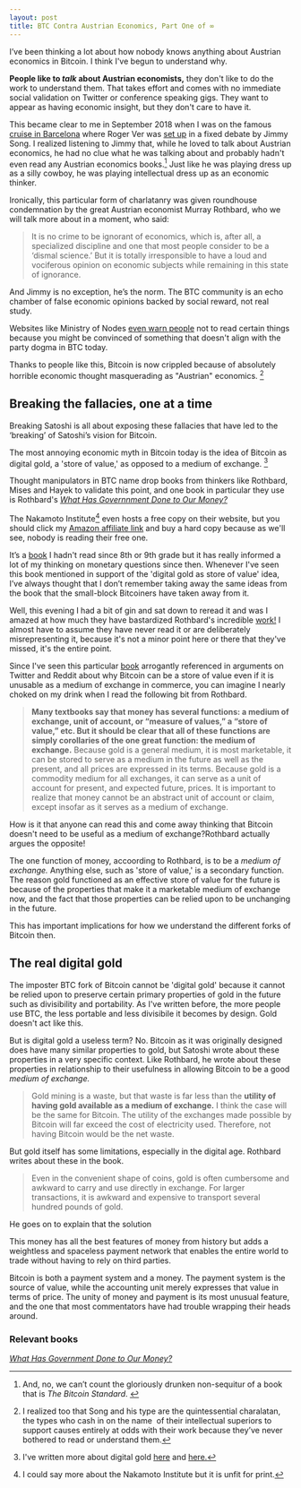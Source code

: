 ```yaml
---
layout: post
title: BTC Contra Austrian Economics, Part One of ∞
---
```


I’ve been thinking a lot about how nobody knows anything about Austrian economics in Bitcoin. I think I've begun to understand why.

**People like to *talk* about Austrian economists,** they don't like to do the work to understand them. That takes effort and comes with no immediate social validation on Twitter or conference speaking gigs. They want to appear as having economic insight, but they don't care to have it.

This became clear to me in September 2018 when I was on the famous [cruise in Barcelona](https://www.youtube.com/watch?v=tkvZoaVHQV0) where Roger Ver was [set up](https://twitter.com/derykmakgill/status/1039113140833792000) in a fixed debate by Jimmy Song. I realized listening to Jimmy that, while he loved to talk about Austrian economics, he had no clue what he was talking about and probably hadn't even read any Austrian economics books.[^1] Just like he was playing dress up as a silly cowboy, he was playing intellectual dress up as an economic thinker.

Ironically, this particular form of charlatanry was given roundhouse condemnation by the great Austrian economist Murray Rothbard, who we will talk more about in a moment, who said:

> It is no crime to be ignorant of economics, which is, after all, a specialized discipline and one that most people consider to be a ‘dismal science.’ But it is totally irresponsible to have a loud and vociferous opinion on economic subjects while remaining in this state of ignorance.

And Jimmy is no exception, he’s the norm. The BTC community is an echo chamber of false economic opinions backed by social reward, not real study.

Websites like Ministry of Nodes [even warn people](https://twitter.com/derykmakgill/status/1219368797225865217?s=20) not to read certain things because you might be convinced of something that doesn't align with the party dogma in BTC today. 

Thanks to people like this, Bitcoin is now crippled because of absolutely horrible economic thought masquerading as "Austrian" economics. [^2]

## Breaking the fallacies, one at a time

Breaking Satoshi is all about exposing these fallacies that have led to the ‘breaking’ of Satoshi’s vision for Bitcoin.

The most annoying economic myth in Bitcoin today is the idea of Bitcoin as digital gold, a 'store of value,' as opposed to a medium of exchange. [^3]

Thought manipulators in BTC name drop books from thinkers like Rothbard, Mises and Hayek to validate this point, and one book in particular they use is Rothbard's *[What Has Governnment Done to Our Money?](https://amzn.to/2TGoCkX)* 

The Nakamoto Institute[^4] even hosts a free copy on their website, but you should click my [Amazon affiliate link]((https://amzn.to/2TGoCkX)) and buy a hard copy because as we'll see, nobody is reading their free one.

It’s a [book](https://amzn.to/2TGoCkX) I hadn't read since 8th or 9th grade but it has really informed a lot of my thinking on monetary questions since then. Whenever I've seen this book mentioned in support of the 'digital gold as store of value' idea, I’ve always thought that I don’t remember taking away the same ideas from the book that the small-block Bitcoiners have taken away from it.

Well, this evening I had a bit of gin and sat down to reread it and was I amazed at how much they have bastardized Rothbard's incredible [work!](https://amzn.to/2TGoCkX) I almost have to assume they have never read it or are deliberately misrepresenting it, because it's not a minor point here or there that they've missed, it's the entire point.

Since I've seen this particular [book](https://amzn.to/2TGoCkX) arrogantly referenced in arguments on Twitter and Reddit about why Bitcoin can be a store of value even if it is unusable as a medium of exchange in commerce, you can imagine I nearly choked on my drink when I read the following bit from Rothbard.

> **Many textbooks say that money has several functions: a medium of exchange, unit of account, or “measure of values,” a “store of value,” etc. But it should be clear that all of these functions are simply corollaries of the one great function: the medium of exchange.** Because gold is a general medium, it is most marketable, it can be stored to serve as a medium in the future as well as the present, and all prices are expressed in its terms. Because gold is a commodity medium for all exchanges, it can serve as a unit of account for present, and expected future, prices. It is important to realize that money cannot be an abstract unit of account or claim, except insofar as it serves as a medium of exchange.

How is it that anyone can read this and come away thinking that Bitcoin doesn't need to be useful as a medium of exchange?Rothbard actually argues the opposite! 

The one function of money, accoording to Rothbard, is to be a *medium of exchange.* Anything else, such as 'store of value,' is a secondary function. The reason gold functioned as an effective store of value for the future is because of the properties that make it a marketable medium of exchange now, and the fact that those properties can be relied upon to be unchanging in the future.

This has important implications for how we understand the different forks of Bitcoin then.

## The real digital gold

The imposter BTC fork of Bitcoin cannot be 'digital gold' because it cannot be relied upon to preserve certain primary properties of gold in the future such as divisibility and portability. As I've written before, the more people use BTC, the less portable and less divisibile it becomes by design. Gold doesn't act like this.

But is digital gold a useless term? No. Bitcoin as it was originally designed does have many similar properties to gold, but Satoshi wrote about these properties in a very specific context. Like Rothbard, he wrote about these properties in relationship to their usefulness in allowing Bitcoin to be a good *medium of exchange.*

> Gold mining is a waste, but that waste is far less than the **utility of having gold available as a medium of exchange.** I think the case will be the same for Bitcoin.  The utility of the exchanges made possible by Bitcoin will far exceed the cost of electricity used.  Therefore, not having Bitcoin would be the net waste.

But gold itself has some limitations, especially in the digital age. Rothbard writes about these in the book.

> Even in the convenient shape of coins, gold is often cumbersome and awkward to carry and use directly in exchange. For larger transactions, it is awkward and expensive to transport several hundred pounds of gold.

He goes on to explain that the solution

This money has all the best features of money from history but adds a weightless and spaceless payment network that enables the entire world to trade without having to rely on third parties. 

Bitcoin is both a payment system and a money. The payment system is the source of value, while the accounting unit merely expresses that value in terms of price. The unity of money and payment is its most unusual feature, and the one that most commentators have had trouble wrapping their heads around.

### Relevant books

*[What Has Government Done to Our Money?](https://amzn.to/2TGoCkX)*

[^1]: And, no, we can’t count the gloriously drunken non-sequitur of a book that is *The Bitcoin Standard*. 

[^2]: I realized too that Song and his type are the quintessential charalatan, the types who cash in on the name  of their intellectual superiors to support causes entirely at odds with their work because they’ve never bothered to read or understand them. 

[^3]: I've written more about digital gold [here](http://breakingsatoshi.com/2020/01/17/btc-price-cap/) and [here.](http://breakingsatoshi.com/2020/01/18/more-on-digital-gold/)

[^4]: I could say more about the Nakamoto Institute but it is unfit for print.
